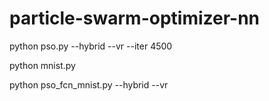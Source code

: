 # particle-swarm-optimizer-nn
python pso.py --hybrid --vr --iter 4500

python mnist.py

python pso_fcn_mnist.py --hybrid --vr
